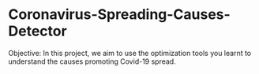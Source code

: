 # Coronavirus-Spreading-Causes-Detector
Objective: In this project, we aim to use the optimization tools you learnt to understand the causes promoting Covid-19 spread.
